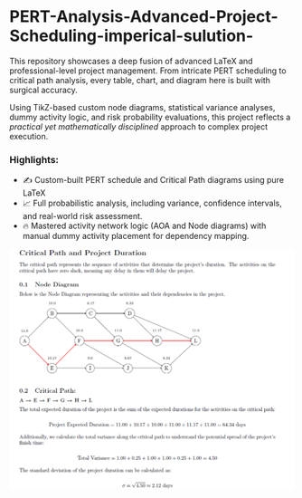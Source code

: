 # PERT-Analysis-Advanced-Project-Scheduling-imperical-sulution-
This repository showcases a deep fusion of advanced LaTeX and professional-level project management. From intricate PERT scheduling to critical path analysis, every table, chart, and diagram here is built with surgical accuracy.

Using TikZ-based custom node diagrams, statistical variance analyses, dummy activity logic, and risk probability evaluations, this project reflects a *practical yet mathematically disciplined* approach to complex project execution.

### Highlights:
- ✍️ Custom-built PERT schedule and Critical Path diagrams using pure LaTeX 
- 📈 Full probabilistic analysis, including variance, confidence intervals, and real-world risk assessment.
- 🔥 Mastered activity network logic (AOA and Node diagrams) with manual dummy activity placement for dependency mapping.


![Project Screenshot](/screenshot.png)
